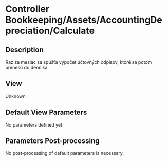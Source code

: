 # Controller Bookkeeping/Assets/AccountingDepreciation/Calculate

## Description

Raz za mesiac sa spúšťa výpočet účtovných odpisov, ktoré sa potom prenesú do denníka.

## View

Unknown

## Default View Parameters

No parameters defined yet.

## Parameters Post-processing

No post-processing of default parameters is necessary.
